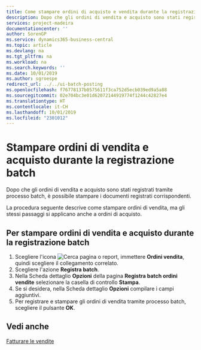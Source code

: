 ```yaml
---
title: Come stampare ordini di acquisto e vendita durante la registrazione batch
description: Dopo che gli ordini di vendita e acquisto sono stati registrati tramite processo batch, è possibile stampare i documenti registrati corrispondenti.
services: project-madeira
documentationcenter: ''
author: SorenGP
ms.service: dynamics365-business-central
ms.topic: article
ms.devlang: na
ms.tgt_pltfrm: na
ms.workload: na
ms.search.keywords: ''
ms.date: 10/01/2019
ms.author: sgroespe
redirect_url: ../../ui-batch-posting
ms.openlocfilehash: f76778137b0575611f3ca752d5ecb039ed9a5a88
ms.sourcegitcommit: 02e704bc3e01d62072144919774f1244c42827e4
ms.translationtype: HT
ms.contentlocale: it-CH
ms.lasthandoff: 10/01/2019
ms.locfileid: "2301012"
---
```

# <a name="print-sales-and-purchase-orders-during-batch-posting"></a>Stampare ordini di vendita e acquisto durante la registrazione batch
Dopo che gli ordini di vendita e acquisto sono stati registrati tramite processo batch, è possibile stampare i documenti registrati corrispondenti.  

La procedura seguente descrive come stampare ordini di vendita, ma gli stessi passaggi si applicano anche a ordini di acquisto.  

## <a name="to-print-sales-and-purchase-orders-during-batch-posting"></a>Per stampare ordini di vendita e acquisto durante la registrazione batch  

1.  Scegliere l'icona ![Cerca pagina o report](../../media/ui-search/search_small.png "icona Cerca pagina o report"), immettere **Ordini vendita**, quindi scegliere il collegamento correlato.  
2.  Scegliere l'azione **Registra batch**.  
3.  Nella Scheda dettaglio **Opzioni** della pagina **Registra batch ordini vendite** selezionare la casella di controllo **Stampa**.  
4.  Se si desidera, nella Scheda dettaglio **Opzioni** compilare i campi aggiuntivi.  
5.  Per registrare e stampare gli ordini di vendita tramite processo batch, scegliere il pulsante **OK**.  

## <a name="see-also"></a>Vedi anche  
[Fatturare le vendite](../../sales-how-invoice-sales.md)
